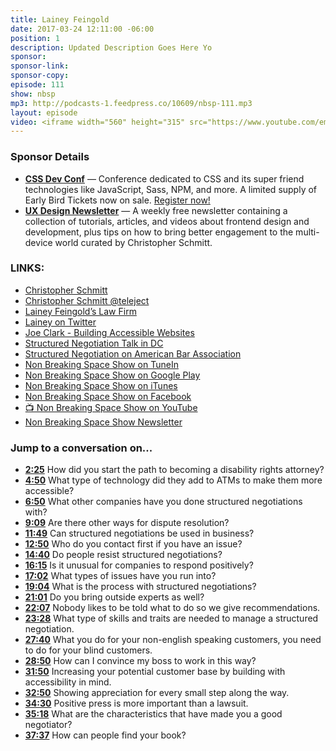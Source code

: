 ```yaml
---
title: Lainey Feingold
date: 2017-03-24 12:11:00 -06:00
position: 1
description: Updated Description Goes Here Yo
sponsor:
sponsor-link:
sponsor-copy:
episode: 111
show: nbsp
mp3: http://podcasts-1.feedpress.co/10609/nbsp-111.mp3
layout: episode
video: <iframe width="560" height="315" src="https://www.youtube.com/embed/rd-mfnyxClQ" frameborder="0" allowfullscreen></iframe>
---
```


### Sponsor Details

*  **[CSS Dev Conf](http://CSSDevConf.com/?utm_source=nbsptv111&utm_medium=podcast&utm_campaign=cssdevconf2017)** — Conference dedicated to CSS and its super friend technologies like JavaScript, Sass, NPM, and more. A limited supply of Early Bird Tickets now on sale. [Register now!](http://CSSDevConf.com/?utm_source=nbsptv111&utm_medium=podcast&utm_campaign=cssdevconf2017)
* **[UX Design Newsletter](http://uxdesignnewsletter.com/?utm_source=nbsptv111&utm_medium=podcast&utm_campaign=uxdesignnewsletter)** — A weekly free newsletter containing a collection of tutorials, articles, and videos about frontend design and development, plus tips on how to bring better engagement to the multi-device world curated by Christopher Schmitt.

### LINKS:

* [Christopher Schmitt](http://Christopher.org)
* [Christopher Schmitt @teleject](https://twitter.com/teleject)
* [Lainey Feingold’s Law Firm](http://www.lflegal.com)
* [Lainey on Twitter](https://twitter.com/lflegal)
* [Joe Clark - Building Accessible Websites](http://joeclark.org/book/)
* [Structured Negotiation Talk in DC](https://www.americanbar.org/groups/dispute_resolution/publications/section-publications/structured_negotiation.html)
* [Structured Negotiation on American Bar Association](https://shop.americanbar.org/ebus/store/productdetails.aspx?productid=254116970)
* [Non Breaking Space Show on TuneIn](http://tunein.com/radio/Non-Breaking-Space-Show-p885155/)
* [Non Breaking Space Show on Google Play](https://playmusic.app.goo.gl/?ibi=com.google.PlayMusic&isi=691797987&ius=googleplaymusic&link=https://play.google.com/music/m/Iw5ik6iwalo5vmda5rqyrotdney?t%3DNon_Breaking_Space_Show%26pcampaignid%3DMKT-na-all-co-pr-mu-pod-16)
* [Non Breaking Space Show on iTunes](https://itunes.apple.com/ca/podcast/non-breaking-space-show/id507162981?mt=2&ign-mpt=uo%3D4)
* [Non Breaking Space Show on Facebook](https://www.facebook.com/nbsptv)
* [📺 Non Breaking Space Show on YouTube](https://www.youtube.com/channel/UC--mqA75V3CM8hxId0l7e_g?sub_confirmation=1)
* [Non Breaking Space Show Newsletter](http://newsletter.nonbreakingspace.tv/)


### Jump to a conversation on...

* **[2:25](#t=2:25)** How did you start the path to becoming a disability rights attorney?
* **[4:50](#t=4:50)** What type of technology did they add to ATMs to make them more accessible?
* **[6:50](#t=6:50)** What other companies have you done structured negotiations with?
* **[9:09](#t=9:09)** Are there other ways for dispute resolution?
* **[11:49](#t=11:49)** Can structured negotiations be used in business?
* **[12:50](#t=12:50)** Who do you contact first if you have an issue?
* **[14:40](#t=14:40)** Do people resist structured negotiations?
* **[16:15](#t=16:15)** Is it unusual for companies to respond positively?
* **[17:02](#t=17:02)** What types of issues have you run into?
* **[19:04](#t=19:04)** What is the process with structured negotiations?
* **[21:01](#t=21:01)** Do you bring outside experts as well?
* **[22:07](#t=22:07)** Nobody likes to be told what to do so we give recommendations.
* **[23:28](#t=23:28)** What type of skills and traits are needed to manage a structured negotiation.
* **[27:40](#t=27:40)** What you do for your non-english speaking customers, you need to do for your blind customers.
* **[28:50](#t=28:50)** How can I convince my boss to work in this way?
* **[31:50](#t=31:50)** Increasing your potential customer base by building with accessibility in mind.
* **[32:50](#t=32:50)** Showing appreciation for every small step along the way.
* **[34:30](#t=34:30)** Positive press is more important than a lawsuit.
* **[35:18](#t=35:18)** What are the characteristics that have made you a good negotiator?
* **[37:37](#t=37:37)** How can people find your book?
